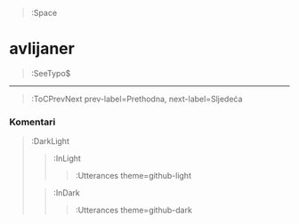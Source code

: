 > :Space


# avlijaner


> :SeeTypo$

****

> :ToCPrevNext prev-label=Prethodna, next-label=Sljedeća

### Komentari

> :DarkLight
> > :InLight
> >
> > > :Utterances theme=github-light
>
> > :InDark
> >
> > > :Utterances theme=github-dark
